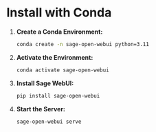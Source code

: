 
# Install with Conda

1. **Create a Conda Environment:**

   ```bash
   conda create -n sage-open-webui python=3.11
   ```

2. **Activate the Environment:**

   ```bash
   conda activate sage-open-webui
   ```

3. **Install Sage WebUI:**

   ```bash
   pip install sage-open-webui
   ```

4. **Start the Server:**

   ```bash
   sage-open-webui serve
   ```
